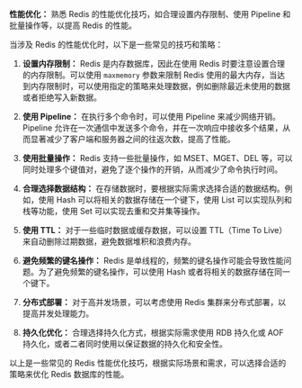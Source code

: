 **性能优化：** 熟悉 Redis 的性能优化技巧，如合理设置内存限制、使用 Pipeline 和批量操作等，以提高 Redis 的性能。

当涉及 Redis 的性能优化时，以下是一些常见的技巧和策略：

1. **设置内存限制：** Redis 是内存数据库，因此在使用 Redis 时要注意设置合理的内存限制。可以使用 `maxmemory` 参数来限制 Redis 使用的最大内存，当达到内存限制时，可以使用指定的策略来处理数据，例如删除最近未使用的数据或者拒绝写入新数据。

2. **使用 Pipeline：** 在执行多个命令时，可以使用 Pipeline 来减少网络开销。Pipeline 允许在一次通信中发送多个命令，并在一次响应中接收多个结果，从而显著减少了客户端和服务器之间的往返次数，提高了性能。

3. **使用批量操作：** Redis 支持一些批量操作，如 MSET、MGET、DEL 等，可以同时处理多个键值对，避免了逐个操作的开销，从而减少了命令执行时间。

4. **合理选择数据结构：** 在存储数据时，要根据实际需求选择合适的数据结构。例如，使用 Hash 可以将相关的数据存储在一个键下，使用 List 可以实现队列和栈等功能，使用 Set 可以实现去重和交并集等操作。

5. **使用 TTL：** 对于一些临时数据或缓存数据，可以设置 TTL（Time To Live）来自动删除过期数据，避免数据堆积和浪费内存。

6. **避免频繁的键名操作：** Redis 是单线程的，频繁的键名操作可能会导致性能问题。为了避免频繁的键名操作，可以使用 Hash 或者将相关的数据存储在同一个键下。

7. **分布式部署：** 对于高并发场景，可以考虑使用 Redis 集群来分布式部署，以提高并发处理能力。

8. **持久化优化：** 合理选择持久化方式，根据实际需求使用 RDB 持久化或 AOF 持久化，或者二者同时使用以保证数据的持久化和安全性。

以上是一些常见的 Redis 性能优化技巧，根据实际场景和需求，可以选择合适的策略来优化 Redis 数据库的性能。